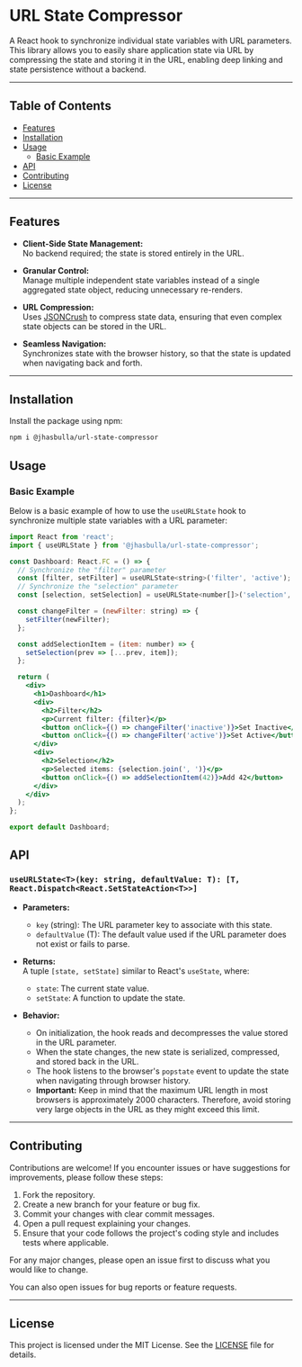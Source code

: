 # URL State Compressor

A React hook to synchronize individual state variables with URL parameters.  
This library allows you to easily share application state via URL by compressing the state and storing it in the URL, enabling deep linking and state persistence without a backend.

---

## Table of Contents

- [Features](#features)
- [Installation](#installation)
- [Usage](#usage)
  - [Basic Example](#basic-example)
- [API](#api)
- [Contributing](#contributing)
- [License](#license)

---

## Features

- **Client-Side State Management:**  
  No backend required; the state is stored entirely in the URL.

- **Granular Control:**  
  Manage multiple independent state variables instead of a single aggregated state object, reducing unnecessary re-renders.

- **URL Compression:**  
  Uses [JSONCrush](https://github.com/KilledByAPixel/JSONCrush) to compress state data, ensuring that even complex state objects can be stored in the URL.

- **Seamless Navigation:**  
  Synchronizes state with the browser history, so that the state is updated when navigating back and forth.

---

## Installation

Install the package using npm:

```bash
npm i @jhasbulla/url-state-compressor
```

## Usage

### Basic Example

Below is a basic example of how to use the `useURLState` hook to synchronize multiple state variables with a URL parameter:

```jsx
import React from 'react';
import { useURLState } from '@jhasbulla/url-state-compressor';

const Dashboard: React.FC = () => {
  // Synchronize the "filter" parameter
  const [filter, setFilter] = useURLState<string>('filter', 'active');
  // Synchronize the "selection" parameter
  const [selection, setSelection] = useURLState<number[]>('selection', []);

  const changeFilter = (newFilter: string) => {
    setFilter(newFilter);
  };

  const addSelectionItem = (item: number) => {
    setSelection(prev => [...prev, item]);
  };

  return (
    <div>
      <h1>Dashboard</h1>
      <div>
        <h2>Filter</h2>
        <p>Current filter: {filter}</p>
        <button onClick={() => changeFilter('inactive')}>Set Inactive</button>
        <button onClick={() => changeFilter('active')}>Set Active</button>
      </div>
      <div>
        <h2>Selection</h2>
        <p>Selected items: {selection.join(', ')}</p>
        <button onClick={() => addSelectionItem(42)}>Add 42</button>
      </div>
    </div>
  );
};

export default Dashboard;

```

## API

### `useURLState<T>(key: string, defaultValue: T): [T, React.Dispatch<React.SetStateAction<T>>]`

- **Parameters:**
  - `key` (string): The URL parameter key to associate with this state.
  - `defaultValue` (T): The default value used if the URL parameter does not exist or fails to parse.

- **Returns:**  
  A tuple `[state, setState]` similar to React's `useState`, where:
  - `state`: The current state value.
  - `setState`: A function to update the state.

- **Behavior:**
  - On initialization, the hook reads and decompresses the value stored in the URL parameter.
  - When the state changes, the new state is serialized, compressed, and stored back in the URL.
  - The hook listens to the browser's `popstate` event to update the state when navigating through browser history.
  - **Important:** Keep in mind that the maximum URL length in most browsers is approximately 2000 characters. Therefore, avoid storing very large objects in the URL as they might exceed this limit.

---

## Contributing

Contributions are welcome! If you encounter issues or have suggestions for improvements, please follow these steps:

1. Fork the repository.
2. Create a new branch for your feature or bug fix.
3. Commit your changes with clear commit messages.
4. Open a pull request explaining your changes.
5. Ensure that your code follows the project's coding style and includes tests where applicable.

For any major changes, please open an issue first to discuss what you would like to change.

You can also open issues for bug reports or feature requests.

---

## License

This project is licensed under the MIT License. See the [LICENSE](LICENSE) file for details.
